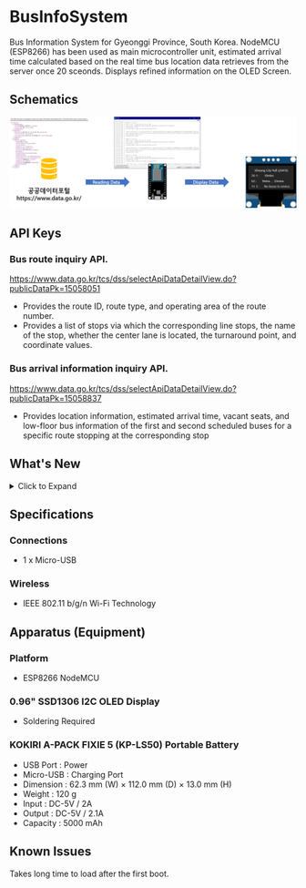 # BusInfoSystem
Bus Information System for Gyeonggi Province, South Korea. NodeMCU (ESP8266) has been used as main microcontroller unit, estimated arrival time calculated based on the real time bus location data retrieves from the server once 20 sceonds. Displays refined information on the OLED Screen. 

## Schematics
![GBusInfoSystem-Schematics](GBusInfoSystem-Schematics.png)


## API Keys
### Bus route inquiry API.
https://www.data.go.kr/tcs/dss/selectApiDataDetailView.do?publicDataPk=15058051
- Provides the route ID, route type, and operating area of the route number.
- Provides a list of stops via which the corresponding line stops, the name of the stop, whether the center lane is located, the turnaround point, and coordinate values.

### Bus arrival information inquiry API.
https://www.data.go.kr/tcs/dss/selectApiDataDetailView.do?publicDataPk=15058837
- Provides location information, estimated arrival time, vacant seats, and low-floor bus information of the first and second scheduled buses for a specific route stopping at the corresponding stop

## What's New
<details>
<summary>Click to Expand</summary>

### v1.0
#### August 25, 2020  
Initial release.

#### August 26, 2020  
Added Open API document which provided by the Government of South Korea. </br>
Modified variables to consistent with bus route numbers.

#### August 29, 2020
Fixed bug : When there is "no buses in service", doesn't clear the variable "rcvbuf".
</details>

## Specifications
### Connections
- 1 x Micro-USB

### Wireless
- IEEE 802.11 b/g/n Wi-Fi Technology

## Apparatus (Equipment)
### Platform
- ESP8266 NodeMCU

### 0.96" SSD1306 I2C OLED Display
- Soldering Required

### KOKIRI A-PACK FIXIE 5 (KP-LS50) Portable Battery
* USB Port : Power
* Micro-USB : Charging Port
* Dimension : 62.3 mm (W) × 112.0 mm (D) × 13.0 mm (H)
* Weight : 120 g
* Input : DC-5V / 2A
* Output : DC-5V / 2.1A
* Capacity : 5000 mAh

## Known Issues
Takes long time to load after the first boot. 
